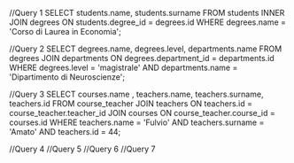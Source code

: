 //Query 1
SELECT students.name, students.surname 
FROM students 
INNER JOIN degrees ON students.degree_id = degrees.id 
WHERE degrees.name = 'Corso di Laurea in Economia'; 

//Query 2
SELECT degrees.name, degrees.level, departments.name
FROM degrees 
JOIN departments ON degrees.department_id = departments.id
WHERE degrees.level = 'magistrale' AND departments.name = 'Dipartimento di Neuroscienze';

//Query 3
SELECT courses.name , teachers.name, teachers.surname, teachers.id
FROM course_teacher
JOIN teachers ON teachers.id = course_teacher.teacher_id 
JOIN courses ON course_teacher.course_id = courses.id
WHERE teachers.name = 'Fulvio'
AND teachers.surname = 'Amato'
AND teachers.id = 44;

//Query 4
//Query 5
//Query 6
//Query 7